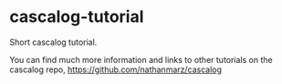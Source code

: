 cascalog-tutorial
=================

Short cascalog tutorial.

You can find much more information and links to other tutorials on the cascalog repo, https://github.com/nathanmarz/cascalog